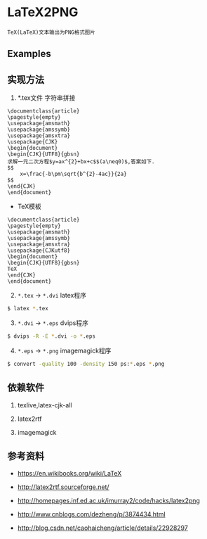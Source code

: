# LaTeX2PNG

	TeX(LaTeX)文本输出为PNG格式图片

## Examples

## 实现方法

1. *.tex文件	字符串拼接

```TeX
\documentclass{article}
\pagestyle{empty}
\usepackage{amsmath}
\usepackage{amssymb}
\usepackage{amsxtra}
\usepackage{CJK}
\begin{document}
\begin{CJK}{UTF8}{gbsn}
求解一元二次方程$y=ax^{2}+bx+c$$(a\neq0)$,答案如下.
$$
	x=\frac{-b\pm\sqrt{b^{2}-4ac}}{2a}
$$
\end{CJK}
\end{document}
```

- TeX模板

```TeX
\documentclass{article}
\pagestyle{empty}
\usepackage{amsmath}
\usepackage{amssymb}
\usepackage{amsxtra}
\usepackage{CJKutf8}
\begin{document}
\begin{CJK}{UTF8}{gbsn}
TeX
\end{CJK}
\end{document}
```

2. `*.tex` -> `*.dvi`	latex程序

```Bash
$ latex *.tex
```

3. `*.dvi` -> `*.eps`	dvips程序

```Bash
$ dvips -R -E *.dvi -o *.eps
```

4. `*.eps` -> `*.png` imagemagick程序

```Bash
$ convert -quality 100 -density 150 ps:*.eps *.png
```

## 依赖软件

1. texlive,latex-cjk-all

2. latex2rtf

3. imagemagick

## 参考资料

* https://en.wikibooks.org/wiki/LaTeX
* http://latex2rtf.sourceforge.net/
* http://homepages.inf.ed.ac.uk/imurray2/code/hacks/latex2png
* http://www.cnblogs.com/dezheng/p/3874434.html

* http://blog.csdn.net/caohaicheng/article/details/22928297
